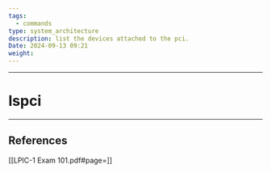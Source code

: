 ```yaml
---
tags:
  - commands
type: system_architecture
description: list the devices attached to the pci.
Date: 2024-09-13 09:21
weight:
---
```


___
# lspci



___
## References
[[LPIC-1 Exam 101.pdf#page=]]
